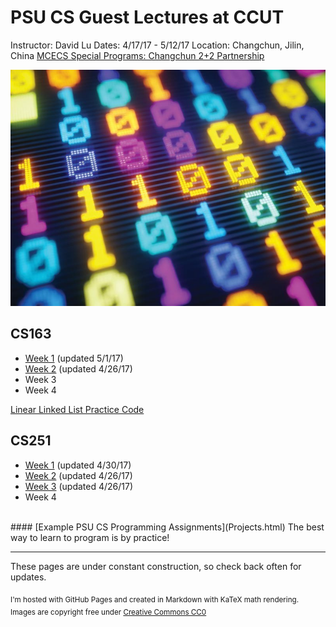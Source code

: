 <link rel="shortcut icon" type="image/x-icon" href="wiki.ico">

PSU CS Guest Lectures at CCUT
=====
Instructor: David Lu
Dates: 4/17/17 - 5/12/17
Location: Changchun, Jilin, China
[MCECS Special Programs: Changchun 2+2 Partnership](https://www.pdx.edu/cecs/changchun-partnership-22-programs)

![binary](binary.jpg)

CS163
----
  * [Week 1](CS163/Lecture1.html) (updated 5/1/17)
  * [Week 2](CS163/Week2.html) (updated 4/26/17)
  * Week 3
  * Week 4

[Linear Linked List Practice Code](CS163/LLLPracticeCode.html)

CS251
----
  * [Week 1](CS251/Week1.html) (updated 4/30/17)
  * [Week 2](CS251/Week2.html) (updated 4/26/17)
  * [Week 3](CS251/Week3.html) (updated 4/26/17)
  * Week 4

<br>
#### [Example PSU CS Programming Assignments](Projects.html)
The best way to learn to program is by practice!

-----
These pages are under constant construction, so check back often for updates.

<Sub>I'm hosted with GitHub Pages and created in Markdown with KaTeX math rendering.
Images are copyright free under [Creative Commons CC0](https://creativecommons.org/publicdomain/zero/1.0/)
